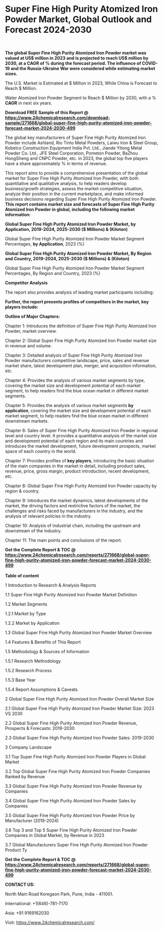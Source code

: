 <h1>Super Fine High Purity Atomized Iron Powder Market, Global Outlook and Forecast 2024-2030</h1><br/><p><strong>The global Super Fine High Purity Atomized Iron Powder market was valued at US$ million in 2023 and is projected to reach US$ million by 2030, at a <strong>CAGR</strong> of % during the forecast period. The influence of COVID-19 and the Russia-Ukraine War were considered while estimating market sizes.</strong></p><p>The U.S. Market is Estimated at $ Million in 2023, While China is Forecast to Reach $ Million.</p><p>Water Atomized Iron Powder Segment to Reach $ Million by 2030, with a % <strong>CAGR</strong> in next six years.</p><div><b>Download FREE Sample of this Report @ <a href="https://www.24chemicalresearch.com/download-sample/271668/global-super-fine-high-purity-atomized-iron-powder-forecast-market-2024-2030-499">https://www.24chemicalresearch.com/download-sample/271668/global-super-fine-high-purity-atomized-iron-powder-forecast-market-2024-2030-499</a></b></div><p>The global key manufacturers of Super Fine High Purity Atomized Iron Powder include Ashland, Rio Tinto Metal Powders, Laiwu Iron & Steel Group, Kobelco Construction Equipment India Pvt. Ltd., Jiande Yitong Metal Powder Co. Ltd., JFE Steel Corporation, Pometon Powder, BaZhou HongSheng and CNPC Powder, etc. in 2023, the global top five players have a share approximately % in terms of revenue.</p><p>This report aims to provide a comprehensive presentation of the global market for Super Fine High Purity Atomized Iron Powder, with both quantitative and qualitative analysis, to help readers develop business/growth strategies, assess the market competitive situation, analyze their position in the current marketplace, and make informed business decisions regarding Super Fine High Purity Atomized Iron Powder. <strong>This report contains market size and forecasts of Super Fine High Purity Atomized Iron Powder in global, including the following market information:</strong></p><p><strong>Global Super Fine High Purity Atomized Iron Powder Market, <strong>by Application</strong>, 2019-2024, 2025-2030 ($ Millions) & (Kiloton)</strong></p><p>Global Super Fine High Purity Atomized Iron Powder Market Segment Percentages, <strong>by Application</strong>, 2023 (%)</p><p><strong>Global Super Fine High Purity Atomized Iron Powder Market, By Region and Country, 2019-2024, 2025-2030 ($ Millions) & (Kiloton)</strong></p><p>Global Super Fine High Purity Atomized Iron Powder Market Segment Percentages, By Region and Country, 2023 (%)</p><p><strong>Competitor Analysis</strong></p><p>The report also provides analysis of leading market participants including:</p><p><strong>Further, the report presents profiles of competitors in the market, <strong>key players</strong> include:</strong></p><p><strong>Outline of Major Chapters:</strong></p><p>Chapter 1: Introduces the definition of Super Fine High Purity Atomized Iron Powder, market overview.</p><p>Chapter 2: Global Super Fine High Purity Atomized Iron Powder market size in revenue and volume.</p><p>Chapter 3: Detailed analysis of Super Fine High Purity Atomized Iron Powder manufacturers competitive landscape, price, sales and revenue market share, latest development plan, merger, and acquisition information, etc.</p><p>Chapter 4: Provides the analysis of various market segments by type, covering the market size and development potential of each market segment, to help readers find the blue ocean market in different market segments.</p><p>Chapter 5: Provides the analysis of various market segments <strong>by application</strong>, covering the market size and development potential of each market segment, to help readers find the blue ocean market in different downstream markets.</p><p>Chapter 6: Sales of Super Fine High Purity Atomized Iron Powder in regional level and country level. It provides a quantitative analysis of the market size and development potential of each region and its main countries and introduces the market development, future development prospects, market space of each country in the world.</p><p>Chapter 7: Provides profiles of <strong>key players</strong>, introducing the basic situation of the main companies in the market in detail, including product sales, revenue, price, gross margin, product introduction, recent development, etc.</p><p>Chapter 8: Global Super Fine High Purity Atomized Iron Powder capacity by region & country.</p><p>Chapter 9: Introduces the market dynamics, latest developments of the market, the driving factors and restrictive factors of the market, the challenges and risks faced by manufacturers in the industry, and the analysis of relevant policies in the industry.</p><p>Chapter 10: Analysis of industrial chain, including the upstream and downstream of the industry.</p><p>Chapter 11: The main points and conclusions of the report.</p><div><b>Get the Complete Report & TOC @ <a href="https://www.24chemicalresearch.com/reports/271668/global-super-fine-high-purity-atomized-iron-powder-forecast-market-2024-2030-499">https://www.24chemicalresearch.com/reports/271668/global-super-fine-high-purity-atomized-iron-powder-forecast-market-2024-2030-499</a></b></div><br><b>Table of content</b><p>1 Introduction to Research & Analysis Reports<br />
 
  1.1 Super Fine High Purity Atomized Iron Powder Market Definition<br />
 
  1.2 Market Segments<br />
 
  1.2.1 Market by Type<br />
 
  1.2.2 Market by Application<br />
 
  1.3 Global Super Fine High Purity Atomized Iron Powder Market Overview<br />
 
  1.4 Features & Benefits of This Report<br />
 
  1.5 Methodology & Sources of Information<br />
 
  1.5.1 Research Methodology<br />
 
  1.5.2 Research Process<br />
 
  1.5.3 Base Year<br />
 
  1.5.4 Report Assumptions & Caveats<br />
 
 2 Global Super Fine High Purity Atomized Iron Powder Overall Market Size<br />
 
  2.1 Global Super Fine High Purity Atomized Iron Powder Market Size: 2023 VS 2030<br />
 
  2.2 Global Super Fine High Purity Atomized Iron Powder Revenue, Prospects & Forecasts: 2019-2030<br />
 
  2.3 Global Super Fine High Purity Atomized Iron Powder Sales: 2019-2030<br />
 
 3 Company Landscape<br />
 
  3.1 Top Super Fine High Purity Atomized Iron Powder Players in Global Market<br />
 
  3.2 Top Global Super Fine High Purity Atomized Iron Powder Companies Ranked by Revenue<br />
 
  3.3 Global Super Fine High Purity Atomized Iron Powder Revenue by Companies<br />
 
  3.4 Global Super Fine High Purity Atomized Iron Powder Sales by Companies<br />
 
  3.5 Global Super Fine High Purity Atomized Iron Powder Price by Manufacturer (2019-2024)<br />
 
  3.6 Top 3 and Top 5 Super Fine High Purity Atomized Iron Powder Companies in Global Market, by Revenue in 2023<br />
 
  3.7 Global Manufacturers Super Fine High Purity Atomized Iron Powder Product Ty<br><div><b>Get the Complete Report & TOC @ <a href="https://www.24chemicalresearch.com/reports/271668/global-super-fine-high-purity-atomized-iron-powder-forecast-market-2024-2030-499">https://www.24chemicalresearch.com/reports/271668/global-super-fine-high-purity-atomized-iron-powder-forecast-market-2024-2030-499</a></b></div></p>
 
 <b>CONTACT US:</b><br>
 
 North Main Road Koregaon Park, Pune, India - 411001.<br/>
 
 International: +1(646)-781-7170<br/>
 
 Asia: +91 9169162030<br/>
 
 Visit: <a href="https://www.24chemicalresearch.com/">https://www.24chemicalresearch.com/</a>
 
 <br>